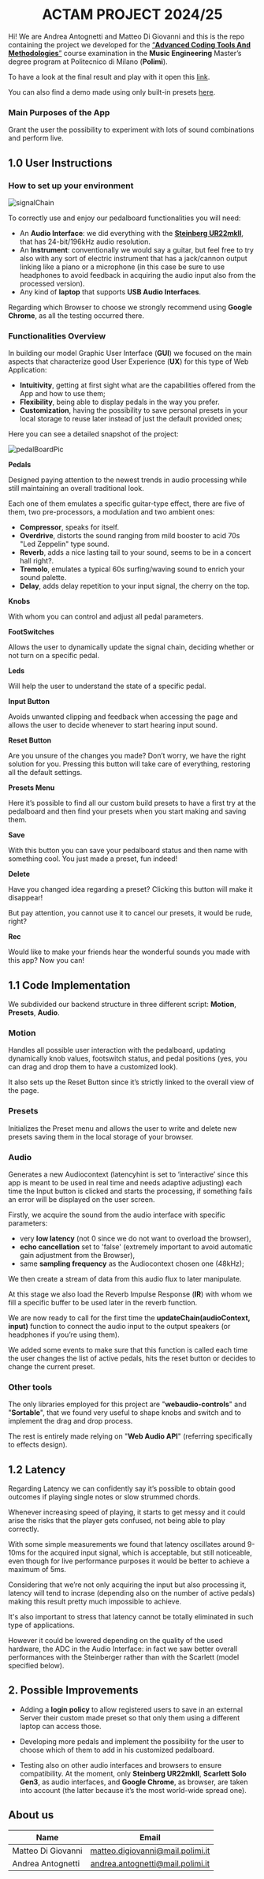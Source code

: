 <div align="center">
   
# ACTAM PROJECT 2024/25

</div>

Hi! We are Andrea Antognetti and Matteo Di Giovanni and this is the repo containing the project we developed for the [“**Advanced Coding Tools And Methodologies**”](https://www4.ceda.polimi.it/manifesti/manifesti/controller/ManifestoPublic.do?EVN_DETTAGLIO_RIGA_MANIFESTO=evento&aa=2024&k_cf=225&k_corso_la=263&k_indir=MMI&codDescr=052828&lang=IT&semestre=1&anno_corso=1&idItemOfferta=168526&idRiga=307212) course examination in the **Music Engineering** Master’s degree program at Politecnico di Milano (**Polimi**).

To have a look at the final result and play with it open this [link](https://matteodigii.github.io/ACTAM-Project/Guitar-Pedalboard/).

You can also find a demo made using only built-in presets [here](https://youtu.be/fFXlPjDkMTU).

### Main Purposes of the App
Grant the user the possibility to experiment with lots of sound combinations and perform live.


## 1.0 User Instructions
### How to set up your environment

![signalChain](ReadMeUtils/SignalChain.png)

To correctly use and enjoy our pedalboard functionalities you will need:
-  An **Audio Interface**: we did everything with the [**Steinberg UR22mkII**](https://www.steinberg.net/audio-interfaces/ur22c-recording-pack/ur22mkii/value-edition/), that has 24-bit/196kHz audio resolution.
- An **Instrument**: conventionally we would say a guitar, but feel free to try also with any sort of electric instrument that has a jack/cannon output linking like a piano or a microphone (in this case be sure to use headphones to avoid feedback in acquiring the audio input also from the processed version).
-  Any kind of **laptop** that supports **USB Audio Interfaces**.

Regarding which Browser to choose we strongly recommend using **Google Chrome**, as all the testing occurred there.

### Functionalities Overview
In building our model Graphic User Interface (**GUI**) we focused on the main aspects that characterize good User Experience (**UX**) for this type of Web Application:
-	**Intuitivity**, getting at first sight what are the capabilities offered from the App and how to use them;
-	**Flexibility**, being able to display pedals in the way you prefer.
-	**Customization**, having the possibility to save personal presets in your local storage to reuse later instead of just the default provided ones;

Here you can see a detailed snapshot of the project:

![pedalBoardPic](ReadMeUtils/Explanation.png)

**Pedals**

Designed paying attention to the newest trends in audio processing while still maintaining an overall traditional look. 

Each one of them emulates a specific guitar-type effect, there are five of them, two pre-processors, a modulation and two ambient ones: 
-	**Compressor**, speaks for itself.
-	**Overdrive**, distorts the sound ranging from mild booster to acid 70s "Led Zeppelin" type sound.
-	**Reverb**, adds a nice lasting tail to your sound, seems to be in a concert hall right?.
-	**Tremolo**, emulates a typical 60s surfing/waving sound to enrich your sound palette.
-	**Delay**, adds delay repetition to your input signal, the cherry on the top.

**Knobs**

With whom you can control and adjust all pedal parameters.

**FootSwitches**

Allows the user to dynamically update the signal chain, deciding whether or not turn on a specific pedal.

**Leds**

Will help the user to understand the state of a specific pedal.

**Input Button**

Avoids unwanted clipping and feedback when accessing the page and allows the user to decide whenever to start hearing input sound.

**Reset Button**

Are you unsure of the changes you made? Don’t worry, we have the right solution for you. Pressing this button will take care of everything, restoring all the default settings.

**Presets Menu**

Here it’s possible to find all our custom build presets to have a first try at the pedalboard and then find your presets when you start making and saving them.

**Save**

With this button you can save your pedalboard status and then name with something cool. You just made a preset, fun indeed!

**Delete**

Have you changed idea regarding a preset? Clicking this button will make it disappear! 

But pay attention, you cannot use it to cancel our presets, it would be rude, right?

**Rec**

Would like to make your friends hear the wonderful sounds you made with this app? Now you can!  

## 1.1 Code Implementation
We subdivided our backend structure in three different script: **Motion**, **Presets**, **Audio**.

### Motion 

Handles all possible user interaction with the pedalboard, updating dynamically knob values, footswitch status, and pedal positions (yes, you can drag and drop them to have a customized look).

It also sets up the Reset Button since it’s strictly linked to the overall view of the page.

### Presets

Initializes the Preset menu and allows the user to write and delete new presets saving them in the local storage of your browser.

### Audio

Generates a new Audiocontext (latencyhint is set to ‘interactive’ since this app is meant to be used in real time and needs adaptive adjusting) each time the Input button is clicked and starts the processing, if something fails an error will be displayed on the user screen.

Firstly, we acquire the sound from the audio interface with specific parameters: 
-	very **low latency** (not 0 since we do not want to overload the browser), 
-	**echo cancellation** set to 'false' (extremely important to avoid automatic gain adjustment from the Browser),
-	same **sampling frequency** as the Audiocontext chosen one (48kHz);

We then create a stream of data from this audio flux to later manipulate.

At this stage we also load the Reverb Impulse Response (**IR**) with whom we fill a specific buffer to be used later in the reverb function.

We are now ready to call for the first time the **updateChain(audioContext, input)** function to connect the audio input to the output speakers (or headphones if you’re using them).

We added some events to make sure that this function is called each time the user changes the list of active pedals, hits the reset button or decides to change the current preset.

### Other tools
The only libraries employed for this project are "**webaudio-controls**" and "**Sortable**", that we found very useful to shape knobs and switch and to implement the drag and drop process. 

The rest is entirely made relying on "**Web Audio API**" (referring specifically to effects design).

## 1.2 Latency
Regarding Latency we can confidently say it’s possible to obtain good outcomes if playing single notes or slow strummed chords. 

Whenever increasing speed of playing, it starts to get messy and it could arise the risks that the player gets confused, not being able to play correctly. 

With some simple measurements we found that latency oscillates around 9-10ms for the acquired input signal, which is acceptable, but still noticeable, even though for live performance purposes it would be better to achieve a maximum of 5ms. 

Considering that we’re not only acquiring the input but also processing it, latency will tend to incrase (depending also on the number of active pedals) making this result pretty much impossible to achieve.

It's also important to stress that latency cannot be totally eliminated in such type of applications.

However it could be lowered depending on the quality of the used hardware, the ADC in the Audio Interface: in fact we saw better overall performances with the Steinberger rather than with the Scarlett (model specified below). 

## 2. Possible Improvements
- Adding a **login policy** to allow registered users to save in an external Server their custom made preset so that only them using a different laptop can access those.

- Developing more pedals and implement the possibility for the user to choose which of them to add in his customized pedalboard.

- Testing also on other audio interfaces and browsers to ensure compatibility. At the moment, only **Steinberg UR22mkII**, **Scarlett Solo Gen3**, as audio interfaces, and **Google Chrome**, as browser, are taken into account (the latter because it’s the most world-wide spread one).

## About us
| Name                                                  | Email                         |
| ---------------------------------------------------------- |:-----------------------------:|
| Matteo Di Giovanni | matteo.digiovanni@mail.polimi.it  |
| Andrea Antognetti | andrea.antognetti@mail.polimi.it  |

